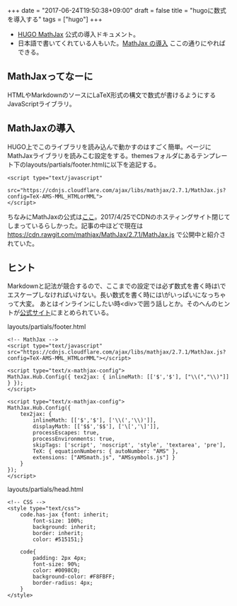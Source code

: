 +++
date = "2017-06-24T19:50:38+09:00"
draft = false
title = "hugoに数式を導入する"
tags = ["hugo"]
+++

<!-- # hugoに数式を導入する -->

- [HUGO MathJax](https://gohugo.io/tutorials/mathjax/) 公式の導入ドキュメント。
- 日本語で書いてくれている人もいた。[MathJax の導入](http://tubo28.me/blog/post/2015/03/22/mathjax/) ここの通りにやればできる。

## MathJaxってなーに
HTMLやMarkdownのソースにLaTeX形式の構文で数式が書けるようにするJavaScriptライブラリ。

## MathJaxの導入
HUGO上でこのライブラリを読み込んで動かすのはすごく簡単。ページにMathJaxライブラリを読みこむ設定をする。themesフォルダにあるテンプレート下のlayouts/partials/footer.htmlに以下を追記する。

```
<script type="text/javascript"
  src="https://cdnjs.cloudflare.com/ajax/libs/mathjax/2.7.1/MathJax.js?config=TeX-AMS-MML_HTMLorMML">
</script>
```

ちなみにMathJaxの公式は[ここ](https://www.mathjax.org/cdn-shutting-down/)。2017/4/25でCDNのホスティングサイト閉じてしまっているらしかった。記事の中ほどで現在は https://cdn.rawgit.com/mathjax/MathJax/2.7.1/MathJax.js で公開中と紹介されていた。

<!--
## 書く
`$ TeX Code $` or `\( TeX Code \)`

- $ x_2 $
- $ f(x) = x^4 + 3 x^3 + \dfrac{1}{x} $
- $ x \to y $
- $ x \in X $
- $ O(N \log N) $
- $ {\displaystyle \int_{-\infty}^{\infty} f(t) e^{- j \omega t} {\mathrm d}t } $
-->

## ヒント
Markdownと記法が競合するので、ここまでの設定では必ず数式を書く時は\\でエスケープしなければいけない。長い数式を書く時には\\がいっぱいになっちゃって大変。
あとはインラインにしたい時\<div>で囲う話しとか。そのへんのヒントが[公式サイト](https://gohugo.io/tutorials/mathjax/)にまとめられている。

layouts/partials/footer.html

```
<!-- MathJax -->
<script type="text/javascript" src="https://cdnjs.cloudflare.com/ajax/libs/mathjax/2.7.1/MathJax.js?config=TeX-AMS-MML_HTMLorMML"></script>

<script type="text/x-mathjax-config">
MathJax.Hub.Config({ tex2jax: { inlineMath: [['$','$'], ["\\(","\\)"]] } });
</script>

<script type="text/x-mathjax-config">
MathJax.Hub.Config({
    tex2jax: {
        inlineMath: [['$','$'], ['\\(','\\)']],
        displayMath: [['$$','$$'], ['\[','\]']],
        processEscapes: true,
        processEnvironments: true,
        skipTags: ['script', 'noscript', 'style', 'textarea', 'pre'],
        TeX: { equationNumbers: { autoNumber: "AMS" },
        extensions: ["AMSmath.js", "AMSsymbols.js"] }
    }
});
</script>

```

layouts/partials/head.html

```
<!-- CSS -->
<style type="text/css">
    code.has-jax {font: inherit;
        font-size: 100%;
        background: inherit;
        border: inherit;
        color: #515151;}

    code{
        padding: 2px 4px;
        font-size: 90%;
        color: #0098C0;
        background-color: #F8FBFF;
        border-radius: 4px;
    }
</style>
```
